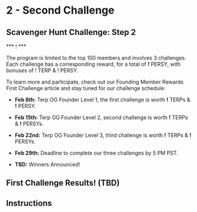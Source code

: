# 2 - Second Challenge
## Scavenger Hunt Challenge: Step 2
*** ! *** 


The program is limited to the top 100 members and involves 3 challenges. Each challenge has a corresponding reward, for a total of ***!*** PERSY, with bonuses of ! TERP & ! PERSY.

To learn more and participate, check out our Founding Member Rewards First Challenge article and stay tuned for our challenge schedule:
- **Feb 8th:** Terp OG Founder Level 1, the first challenge is worth **!** TERPs & **!** PERSY.

- **Feb 15th:** Terp OG Founder Level 2, second challenge is worth **!** TERPs & **!** PERSYs.

- **Feb 22nd:** Terp OG Founder Level 3, third challenge is worth **!** TERPs & **!** PERSYs.

- **Feb 29th:** Deadline to complete our three challenges by 5 PM PST.

- **TBD:** Winners Announced!

## First Challenge Results! (TBD)

## Instructions